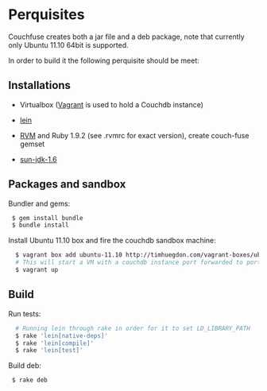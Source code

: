 # Perquisites

Couchfuse creates both a jar file and a deb package, note that currently only Ubuntu 11.10 64bit is supported.

In order to build it the following perquisite should be meet:

## Installations

* Virtualbox ([Vagrant](http://vagrantup.com/) is used to hold a Couchdb instance)

* [lein](https://github.com/technomancy/leiningen)

* [RVM](http://beginrescueend.com/rvm/install/) and Ruby 1.9.2 (see .rvmrc for exact version), create couch-fuse gemset

* [sun-jdk-1.6](http://superuser.com/questions/353983/how-do-i-install-the-sun-java-sdk-in-ubuntu-11-10-oneric)


## Packages and sandbox

Bundler and gems:

```bash
 $ gem install bundle    
 $ bundle install 
```

Install Ubuntu 11.10 box and fire the couchdb sandbox machine:

```bash
  $ vagrant box add ubuntu-11.10 http://timhuegdon.com/vagrant-boxes/ubuntu-11.10.box
  # This will start a VM with a couchdb instance port forwarded to port 5983
  $ vagrant up
```

## Build

Run tests:

```bash 
  # Running lein through rake in order for it to set LD_LIBRARY_PATH
  $ rake 'lein[native-deps]'
  $ rake 'lein[compile]'
  $ rake 'lein[test]'
```

Build deb:

```bash 
 $ rake deb
```

